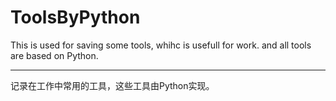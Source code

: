 # ToolsByPython
This is used for saving some tools, whihc is usefull for work. and all tools are based on Python.

-------------------------------------------------------------------
记录在工作中常用的工具，这些工具由Python实现。
